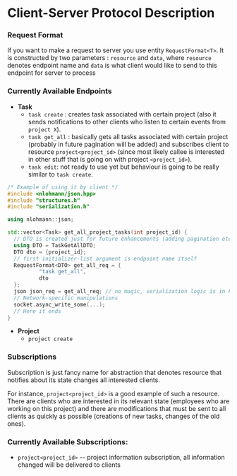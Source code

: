 # Client-Server Protocol Description

### Request Format

If you want to make a request to server you use entity ``RequestFormat<T>``. It is constructed by two parameters : ``resource``
and ``data``, where ``resource`` denotes endpoint name and ``data`` is what client would like to send to this endpoint
for server to process

### Currently Available Endpoints

- **Task**
    - ``task create`` : creates task associated with certain project (also it sends notifications to other clients who
      listen to certain events from ``project X``).
    - ``task get_all`` : basically gets all tasks associated with certain project (probably in future pagination will be
      added) and subscribes client to resource ``project<project_id>`` (since most likely callee is interested in other
      stuff that is going on with project ``<project_id>``).
    - ``task edit``: not ready to use yet but behaviour is going to be really similar to ``task create``.

```c++
/* Example of using it by client */
#include <nlohmann/json.hpp>
#include "structures.h"
#include "serialization.h"

using nlohmann::json;

std::vector<Task> get_all_project_tasks(int project_id) {
  // DTO is created just for future enhancements (adding pagination etc.)
  using DTO = TaskGetAllDTO;
  DTO dto = {project_id};
  // first initializer-list argument is endpoint name itself
  RequestFormat<DTO> get_all_req = {
          "task get_all",
          dto
  };
  json json_req = get_all_req; // no magic, serialization logic is in header
  // Network-specific manipulations
  socket.async_write_some(...);
  // Here it ends
}
```

- **Project**
    - ``project create``

### Subscriptions

Subscription is just fancy name for abstraction that denotes resource that notifies about its state changes all
interested clients.

For instance, ``project<project_id>`` is a good example of such a resource. There are clients who are interested in its
relevant state (employees who are working on this project) and there are modifications that must be sent to all clients
as quickly as possible (creations of new tasks, changes of the old ones).

### Currently Available Subscriptions:

- ``project<project_id>`` -- project information subscription, all information changed will be delivered to clients
